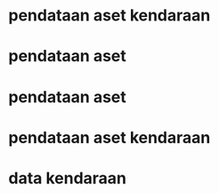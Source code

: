 # pendataan aset kendaraan 
# pendataan aset
# pendataan aset
# pendataan aset kendaraan 
# data kendaraan
